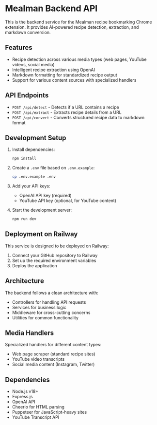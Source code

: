 # Mealman Backend API

This is the backend service for the Mealman recipe bookmarking Chrome extension. It provides AI-powered recipe detection, extraction, and markdown conversion.

## Features

- Recipe detection across various media types (web pages, YouTube videos, social media)
- Intelligent recipe extraction using OpenAI
- Markdown formatting for standardized recipe output
- Support for various content sources with specialized handlers

## API Endpoints

- `POST /api/detect` - Detects if a URL contains a recipe
- `POST /api/extract` - Extracts recipe details from a URL
- `POST /api/convert` - Converts structured recipe data to markdown format

## Development Setup

1. Install dependencies:
   ```bash
   npm install
   ```

2. Create a `.env` file based on `.env.example`:
   ```bash
   cp .env.example .env
   ```

3. Add your API keys:
   - OpenAI API key (required)
   - YouTube API key (optional, for YouTube content)

4. Start the development server:
   ```bash
   npm run dev
   ```

## Deployment on Railway

This service is designed to be deployed on Railway:

1. Connect your GitHub repository to Railway
2. Set up the required environment variables
3. Deploy the application

## Architecture

The backend follows a clean architecture with:
- Controllers for handling API requests
- Services for business logic
- Middleware for cross-cutting concerns
- Utilities for common functionality

## Media Handlers

Specialized handlers for different content types:
- Web page scraper (standard recipe sites)
- YouTube video transcripts
- Social media content (Instagram, Twitter)

## Dependencies

- Node.js v18+
- Express.js
- OpenAI API
- Cheerio for HTML parsing
- Puppeteer for JavaScript-heavy sites
- YouTube Transcript API
